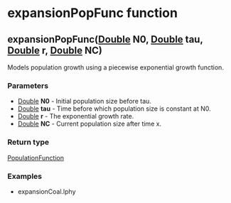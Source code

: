 expansionPopFunc function
=========================
expansionPopFunc([Double](../types/Double.md) **N0**, [Double](../types/Double.md) **tau**, [Double](../types/Double.md) **r**, [Double](../types/Double.md) **NC**)
--------------------------------------------------------------------------------------------------------------------------------------------------------------------

Models population growth using a piecewise exponential growth function.

### Parameters

- [Double](../types/Double.md) **N0** - Initial population size before tau.
- [Double](../types/Double.md) **tau** - Time before which population size is constant at N0.
- [Double](../types/Double.md) **r** - The exponential growth rate.
- [Double](../types/Double.md) **NC** - Current population size after time x.

### Return type

[PopulationFunction](../types/PopulationFunction.md)


### Examples

- expansionCoal.lphy



